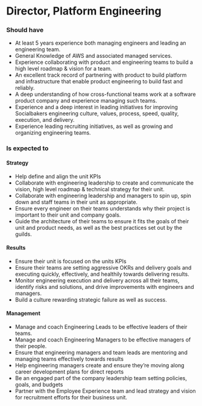 Director, Platform Engineering
=====================

### Should have
* At least 5 years experience both managing engineers and leading an engineering team.
* General Knowledge of AWS and associated managed services.
* Experience collaborating with product and engineering teams to build a high level roadmap & vision for a team.
* An excellent track record of partnering with product to build platform and infrastructure that enable product engineering to build fast and reliably.
* A deep understanding of how cross-functional teams work at a software product company and experience managing such teams.
* Experience and a deep interest in leading initiatives for improving Socialbakers engineering culture, values, process, speed, quality, execution, and delivery.
* Experience leading recruiting initiatives, as well as growing and organizing engineering teams.


### Is expected to

#### Strategy
* Help define and align the unit KPIs
* Collaborate with engineering leadership to create and communicate the vision, high level roadmap & technical strategy for their unit.
* Collaborate with engineering leadership and managers to spin up, spin down and staff teams in their unit as appropriate.
* Ensure every engineer on their teams understands why their project is important to their unit and company goals.
* Guide the architecture of their teams to ensure it fits the goals of their unit and product needs, as well as the best practices set out by the guilds.

#### Results
* Ensure their unit is focused on the units KPIs
* Ensure their teams are setting aggressive OKRs and delivery goals and executing quickly, effectively, and healthily towards delivering results.
* Monitor engineering execution and delivery across all their teams, identify risks and solutions, and drive improvements with engineers and managers.
* Build a culture rewarding strategic failure as well as success.

#### Management
* Manage and coach Engineering Leads to be effective leaders of their teams.
* Manage and coach Engineering Managers to be effective managers of their people.
* Ensure that engineering managers and team leads are mentoring and managing teams effectively towards results
* Help engineering managers create and ensure they’re moving along career development plans for direct reports
* Be an engaged part of the company leadership team setting policies, goals, and budgets
* Partner with the Employee Experience team and lead strategy and vision for recruitment efforts for their business unit.
